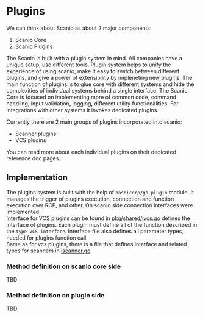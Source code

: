 # Plugins

We can think about Scanio as about 2 major components:
1. Scanio Core
2. Scanio Plugins

The Scanio is built with a plugin system in mind. All companies have a unique setup, use different tools. Plugin system helps to unify the experience of using scanio, make it easy to switch between different plugins, and give a power of extensibility by impleneting new plugins. The main function of plugins is to glue core with different systems and hide the complexities of individual systems behind a single interface.
The Scanio Core is focused on implementing more of common code, command handling, input validation, logging, different utility functionalities. For integrations with other systems it invokes dedicated plugins.

Currently there are 2 main groups of plugins incorporated into scanio:
- Scanner plugins
- VCS plugins

You can read more about each individual plugins on their dedicated reference doc pages.

## Implementation
The plugins system is built with the help of `hashicorp/go-plugin` module. It manages the trigger of plugins execution, connection and function execution over RCP, and other. On scanio side connection interfaces were implemented.  
Interface for VCS plugins can be found in [pkg/shared/ivcs.go](pkg/shared/ivcs.go) defines the interface of plugins. Each plugin must define all of the function described in the `type VCS interface`. Interface file also defines all parameter types, needed for plugins function call.  
Same as for vcs plugins, there is a file that defines interface and related types for scanners in [iscanner.go](/pkg/shared/iscanner.go).


### Method definition on scanio core side
TBD

### Method definition on plugin side
TBD
